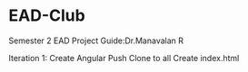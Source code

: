 # EAD-Club
Semester 2 EAD Project
Guide:Dr.Manavalan R

Iteration 1:
    Create Angular
    Push
    Clone to all
    Create index.html

